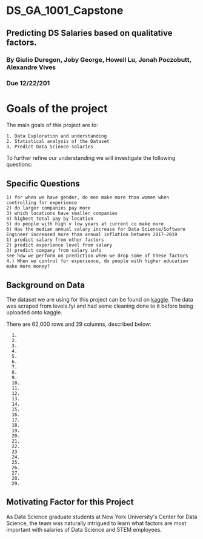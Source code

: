 # DS_GA_1001_Capstone



## Predicting DS Salaries based on qualitative factors.
### By Giulio Duregon, Joby George, Howell Lu, Jonah Poczobutt, Alexandre Vives
### Due 12/22/201

# Goals of the project

The main goals of this project are to:

    1. Data Exploration and understanding
    2. Statistical analysis of the Dataset 
    3. Predict Data Science salaries
    
To further refine our understanding we will investigate the following questions:

## Specific Questions

    1) for when we have gender, do men make more than women when controlling for experience
    2) do larger companies pay more
    3) which locations have smaller companies
    4) highest total pay by location
    5) do people with high v low years at current co make more
    6) Has the median annual salary increase for Data Science/Software Engineer increased more than annual inflation between 2017-2019
    1) predict salary from other factors
    2) predict experience level from salary
    3) predict company from salary info
    see how we perform on prediction when we drop some of these factors
    4.) When we control for experience, do people with higher education make more money?


## Background on Data

The dataset we are using for this project can be found on [kaggle](https://www.kaggle.com/jackogozaly/data-science-and-stem-salaries). The data was scraped from levels.fyi and had some cleaning done to it before being uploaded onto kaggle.

There are 62,000 rows and 29 columns, described below:

      1.
      2.
      3.
      4.
      5.
      6.
      7.
      8.
      9.
      10.
      11.
      12.
      13.
      14.
      15.
      16.
      17.
      18.
      19.
      20.
      21.
      22.
      23
      24.
      25.
      26.
      27.
      28.
      29.
      
      
      

## Motivating Factor for this Project

As Data Science graduate students at New York University's Center for Data Science, the team was naturally intrigued to learn what factors are most important with salaries of Data Science and STEM employees. 
